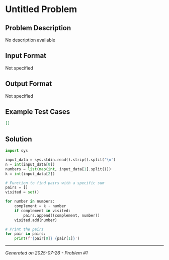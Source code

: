 # Untitled Problem

## Problem Description
No description available

## Input Format
Not specified

## Output Format
Not specified

## Example Test Cases
```json
[]
```

## Solution
```python
import sys

input_data = sys.stdin.read().strip().split('\n')
n = int(input_data[0])
numbers = list(map(int, input_data[1].split()))
k = int(input_data[2])

# Function to find pairs with a specific sum
pairs = []
visited = set()

for number in numbers:
    complement = k - number
    if complement in visited:
        pairs.append((complement, number))
    visited.add(number)

# Print the pairs
for pair in pairs:
    print(f'{pair[0]} {pair[1]}')
```

---
*Generated on 2025-07-26 - Problem #1*